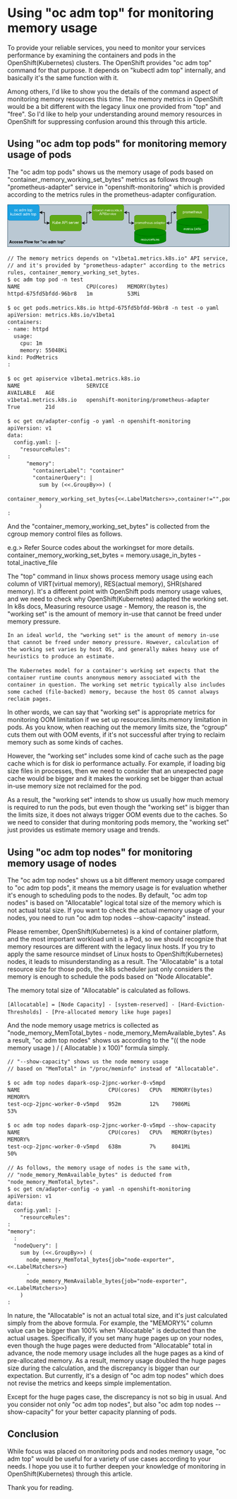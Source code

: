 # Using "oc adm top" for monitoring memory usage

To provide your reliable services, you need to monitor your services performance by examining the containers and pods in the OpenShift(Kubernetes) clusters. The OpenShift provides "oc adm top" command for that purpose. It depends on "kubectl adm top" internally, and basically it's the same function with it.

Among others, I'd like to show you the details of the command aspect of monitoring memory resources this time. The memory metrics in OpenShift would be a bit different with the legacy linux one provided from "top" and "free". So I'd like to help your understanding around memory resources in OpenShift for suppressing confusion around this through this article.

## Using "oc adm top pods" for monitoring memory usage of pods

The "oc adm top pods" shows us the memory usage of pods based on "container_memory_working_set_bytes" metrics as follows through "prometheus-adapter" service in "openshift-monitoring" which is provided according to the metrics rules in the prometheus-adapter configuration.

![Access Flow Diagram](https://github.com/bysnupy/blog/blob/master/kubernetes/oc_adm_top_access_flow_diagram.png)

```console
// The memory metrics depends on "v1beta1.metrics.k8s.io" API service,
// and it's provided by "prometheus-adapter" according to the metrics rules, container_memory_working_set_bytes.
$ oc adm top pod -n test
NAME                     CPU(cores)   MEMORY(bytes)   
httpd-675fd5bfdd-96br8   1m           53Mi        

$ oc get pods.metrics.k8s.io httpd-675fd5bfdd-96br8 -n test -o yaml
apiVersion: metrics.k8s.io/v1beta1
containers:
- name: httpd
  usage:
    cpu: 1m
    memory: 55048Ki
kind: PodMetrics
:

$ oc get apiservice v1beta1.metrics.k8s.io
NAME                     SERVICE                                   AVAILABLE   AGE
v1beta1.metrics.k8s.io   openshift-monitoring/prometheus-adapter   True        21d

$ oc get cm/adapter-config -o yaml -n openshift-monitoring
apiVersion: v1
data:
  config.yaml: |-
    "resourceRules":
:
      "memory":
        "containerLabel": "container"
        "containerQuery": |
          sum by (<<.GroupBy>>) (
            container_memory_working_set_bytes{<<.LabelMatchers>>,container!="",pod!=""}
          )
:
```

And the "container_memory_working_set_bytes" is collected from the cgroup memory control files as follows.

  e.g.> Refer Source codes about the workingset for more details.
  container_memory_working_set_bytes = memory.usage_in_bytes - total_inactive_file

The "top" command in linux shows process memory usage using each column of VIRT(virtual memory), RES(actual memory), SHR(shared memory). It's a different point with OpenShift pods memory usage values, and we need to check why OpenShift(Kubernetes) adapted the working set.
In k8s docs, Measuring resource usage - Memory, the reason is, the "working set" is the amount of memory in-use that cannot be freed under memory pressure.

```text
In an ideal world, the "working set" is the amount of memory in-use that cannot be freed under memory pressure. However, calculation of the working set varies by host OS, and generally makes heavy use of heuristics to produce an estimate.

The Kubernetes model for a container's working set expects that the container runtime counts anonymous memory associated with the container in question. The working set metric typically also includes some cached (file-backed) memory, because the host OS cannot always reclaim pages.
```

In other words, we can say that "working set" is appropriate metrics for monitoring OOM limitation if we set up resources.limits.memory limitation in pods. As you know, when reaching out the memory limits size, the “cgroup” cuts them out with OOM events, if it's not successful after trying to reclaim memory such as some kinds of caches.

However, the “working set” includes some kind of cache such as the page cache which is for disk io performance actually. For example, if loading big size files in processes, then we need to consider that an unexpected page cache would be bigger and it makes the working set be bigger than actual in-use memory size not reclaimed for the pod.

As a result, the "working set" intends to show us usually how much memory is required to run the pods, but even though the "working set" is bigger than the limits size, it does not always trigger OOM events due to the caches. So we need to consider that during monitoring pods memory, the "working set" just provides us estimate memory usage and trends.

## Using "oc adm top nodes" for monitoring memory usage of nodes

The "oc adm top nodes" shows us a bit different memory usage compared to "oc adm top pods", it means the memory usage is for evaluation whether it's enough to scheduling pods to the nodes.
By default, "oc adm top nodes" is based on "Allocatable" logical total size of the memory which is not actual total size. If you want to check the actual memory usage of your nodes, you need to run "oc adm top nodes --show-capacity" instead.

Please remember, OpenShift(Kubernetes) is a kind of container platform, and the most important workload unit is a Pod, so we should recognize that memory resources are different with the legacy linux hosts.
If you try to apply the same resource mindset of Linux hosts to OpenShift(Kubernetes) nodes, it leads to misunderstanding as a result. The "Allocatable" is a total resource size for those pods, the k8s scheduler just only considers the memory is enough to schedule the pods based on "Node Allocatable".

The memory total size of "Allocatable" is calculated as follows.

```[Allocatable] = [Node Capacity] - [system-reserved] - [Hard-Eviction-Thresholds] - [Pre-allocated memory like huge pages]```

And the node memory usage metrics is collected as "node_memory_MemTotal_bytes - node_memory_MemAvailable_bytes". As a result, "oc adm top nodes" shows us according to the "(( the node memory usage ) / ( Allocatable ) x 100)" formula simply.

```console
// "--show-capacity" shows us the node memory usage
// based on "MemTotal" in "/proc/meminfo" instead of "Allocatable".

$ oc adm top nodes dapark-osp-2jpnc-worker-0-v5mpd
NAME                            CPU(cores)   CPU%   MEMORY(bytes)   MEMORY%   
test-ocp-2jpnc-worker-0-v5mpd   952m         12%    7986Mi          53%       

$ oc adm top nodes dapark-osp-2jpnc-worker-0-v5mpd --show-capacity
NAME                            CPU(cores)   CPU%   MEMORY(bytes)   MEMORY%   
test-ocp-2jpnc-worker-0-v5mpd   638m         7%     8041Mi          50%       

// As follows, the memory usage of nodes is the same with,
// "node_memory_MemAvailable_bytes" is deducted from "node_memory_MemTotal_bytes".
$ oc get cm/adapter-config -o yaml -n openshift-monitoring
apiVersion: v1
data:
  config.yaml: |-
    "resourceRules":
:
"memory":
  :
  "nodeQuery": |
    sum by (<<.GroupBy>>) (
      node_memory_MemTotal_bytes{job="node-exporter",<<.LabelMatchers>>}
      -
      node_memory_MemAvailable_bytes{job="node-exporter",<<.LabelMatchers>>}
    )
:
```

In nature, the "Allocatable" is not an actual total size, and it's just calculated simply from the above formula.
For example, the "MEMORY%" column value can be bigger than 100% when "Allocatable" is deducted than the actual usages. Specifically, if you set many huge pages up on your nodes, even though the huge pages were deducted from "Allocatable" total in advance, the node memory usage includes all the huge pages as a kind of pre-allocated memory. As a result, memory usage doubled the huge pages size during the calculation, and the discrepancy is bigger than our expectation. But currently, it's a design of "oc adm top nodes" which does not revise the metrics and keeps simple implementation.

Except for the huge pages case, the discrepancy is not so big in usual. And you consider not only "oc adm top nodes", but also "oc adm top nodes --show-capacity" for your better capacity planning of pods.

## Conclusion

While focus was placed on monitoring pods and nodes memory usage, "oc adm top" would be useful for a variety of use cases according to your needs. I hope you use it to further deepen your knowledge of monitoring in OpenShift(Kubernetes) through this article.

Thank you for reading.

